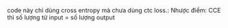 code này chỉ dùng cross entropy mà chưa dùng ctc loss.:
Nhược điểm: CCE thì số lượng từ input = số lượng output